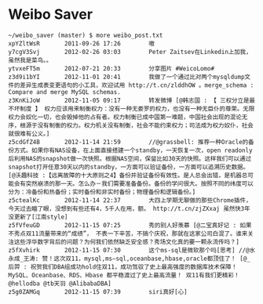 Weibo Saver
===========

    ~/weibo_saver (master) $ more weibo_post.txt 
    xpYZltWsR       2011-09-26 17:26        嗷 
    y7cgV3Svj       2012-02-26 03:03        Peter Zaitsev在Linkedin上加我，虽然我是菜鸟。。 
    ytvxeFT5m       2012-07-21 20:33        分享图片 #WeicoLomo# 
    z3d9i1bYI       2012-11-01 20:41        我做了一个通过比对两个mysqldump文件的差异生成表变更语句的小工具，欢迎试用 http://t.cn/zlddhOW 。merge_schema : Compare and merge MySQL schemas. 
    z3KnKiJoW       2012-11-05 09:17        转发微博 [@韩志国 : 【 三权分立是最不坏制度 】 权力应该用来制衡权力：没有一种无娄罗的权力，也没有一种无臣仆的尊荣。无限权力会奴化一切，也会毁掉他的占有者。权力制衡已成中国第一难题，中国社会出现的混论无序，根源于没有制衡的权力。权力机关没有制衡，社会不能约束权力；司法成为权力奴仆，社会就很难有公义。]
    z5cdGfZ4B       2012-11-14 21:59        //@grassbell: 推荐一种Oracle的备份方式。如果你有NAS设备，在上面直接搭建一个standby，一天恢复一次，open readonly 后利用NAS的snapshot做一次快照。根据NAS空间，保留比如30天的快照。这样我们可以通过snapshot打开任意30天以内的standby，一方面可以验证备份，一方面可以追溯历史数据。 [@沃趣科技 :【远离故障的十大原则之4】备份并验证备份有效性。是人总会出错，是机器总可能会有突然崩溃的那一天。怎么办－我们需要准备备份。备份的学问很大。按照不同的纬度可以分为：冷备份和热备份；实时备份和非实时备份；物理备份和逻辑备份。]
    z5ctealKc       2012-11-14 22:37        大四上学期无聊做的那些Chrome插件，今天过去瞄了眼，没想到有些还有4，5千人在用，额。 http://t.cn/zjZXxaj 虽然快3年没更新了[江南style] 
    z5fVfeuGD       2012-11-15 07:25        秀的别人好羡慕 [@二宝真好记 : 如果不秀点双11流量带来的“成绩”， 不表一下辛苦，不搞个庆祝，那就在这家公司白混了。谁来关注这些浮华数字背后的问题？为何我们依然缺乏安全感？秀场文化真的要一颗永流传吗？]
    z5fXvhirk       2012-11-15 07:30        这个ms-sql是微软那个吗[思考] //@水永成_王涛: 赞！这次双11，mysql,ms—sql,oceanbase,hbase,oracle都顶住了！ [@_后羿 : 祝贺我们DBA组成功hold住双11，成功驾驭了史上最高强度的数据库技术保障！MySQL、Oceanbase、RDS、Hbase 都平稳渡过了史上最高流量！ 双11有我们更精彩！ @hellodba @tb天羽 @AlibabaDBA]
    z5g0ZAMGq       2012-11-15 07:39        siri真好[心] 
